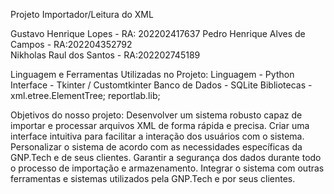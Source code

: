 Projeto Importador/Leitura do XML

Gustavo Henrique Lopes - RA: 202202417637
Pedro Henrique Alves de Campos - RA:202204352792       
Nikholas Raul dos Santos - RA:202202745189

Linguagem e Ferramentas Utilizadas no Projeto:
Linguagem - Python
Interface - Tkinter / Customtkinter
Banco de Dados - SQLite
Bibliotecas - xml.etree.ElementTree; reportlab.lib;

Objetivos do nosso projeto:
Desenvolver um sistema robusto capaz de importar e processar arquivos XML de forma rápida e precisa.
Criar uma interface intuitiva para facilitar a interação dos usuários com o sistema.
Personalizar o sistema de acordo com as necessidades específicas da GNP.Tech e de seus clientes.
Garantir a segurança dos dados durante todo o processo de importação e armazenamento.
Integrar o sistema com outras ferramentas e sistemas utilizados pela GNP.Tech e por seus clientes.

